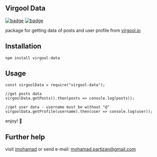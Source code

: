 ## Virgool Data
[![badge](https://img.shields.io/badge/version-1.0-blue.svg)](https://addons.mozilla.org/en-US/firefox/addon/shaparak-verifier/)  [![badge](https://img.shields.io/badge/license-MIT-yellow.svg)](asd)

package for getting data of posts and user profile from [virgool.io](https://virgool.io)
## Installation
    npm install virgool-data
## Usage

    const virgoolData = require("virgool-data");
    
    //get posts data
    virgoolData.getPosts().then(posts => console.log(posts));
    
    //get user data - username must be without "@"
    virgoolData.getProfile(username).then(user => console.log(user));
enjoy! 🤘
    

## Further help

visit [imohamad](http://imohamad.ml) or send e-mail: [mohamad.partizan@gmail.com](mailto:mohamad.partizan@gmail.com)
